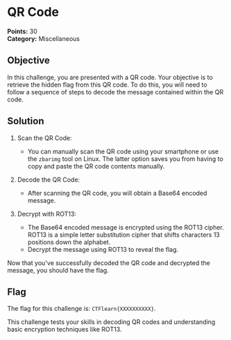 # QR Code

**Points:** 30  
**Category:** Miscellaneous

## Objective

In this challenge, you are presented with a QR code. Your objective is to retrieve the hidden flag from this QR code. To do this, you will need to follow a sequence of steps to decode the message contained within the QR code.

## Solution

1. Scan the QR Code:
   - You can manually scan the QR code using your smartphone or use the `zbarimg` tool on Linux. The latter option saves you from having to copy and paste the QR code contents manually.

2. Decode the QR Code:
   - After scanning the QR code, you will obtain a Base64 encoded message.

3. Decrypt with ROT13:
   - The Base64 encoded message is encrypted using the ROT13 cipher. ROT13 is a simple letter substitution cipher that shifts characters 13 positions down the alphabet.
   - Decrypt the message using ROT13 to reveal the flag.

Now that you've successfully decoded the QR code and decrypted the message, you should have the flag.

## Flag

The flag for this challenge is: `CTFlearn{XXXXXXXXXX}`.

This challenge tests your skills in decoding QR codes and understanding basic encryption techniques like ROT13.
